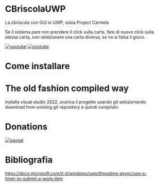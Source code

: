 # CBriscolaUWP
La cbriscola con GUI in UWP, ossia Project Carmela

Se il sistema pare non prendere il click sulla carta, fare di nuovo click sulla stessa carta, non selezionare una carta diversa, se no si falsa il gioco.

[![youtube](https://i.ibb.co/nrS30zm/image-83c10f90-2b28-4fd7-9d15-ac1ba3fe7d0f20220820-192705.jpg)](https://youtu.be/w9OO5Ey8tt0)
[![youtube](https://i.ibb.co/qkbNyzb/mq2.jpg)](https://www.youtube.com/watch?v=w9OO5Ey8tt0&t=7s)

# Come installare

# The old fashion compiled way

Installa visual studio 2022, scarica il progetto usando git selezionando download from existing git repository e quindi compilalo.

# Donations

[![paypal](https://www.paypalobjects.com/en_US/i/btn/btn_donateCC_LG.gif)](https://www.paypal.com/cgi-bin/webscr?cmd=_s-xclick&hosted_button_id=H4ZHTFRCETWXG)

# Bibliografia
https://docs.microsoft.com/it-it/windows/uwp/threading-async/use-a-timer-to-submit-a-work-item
